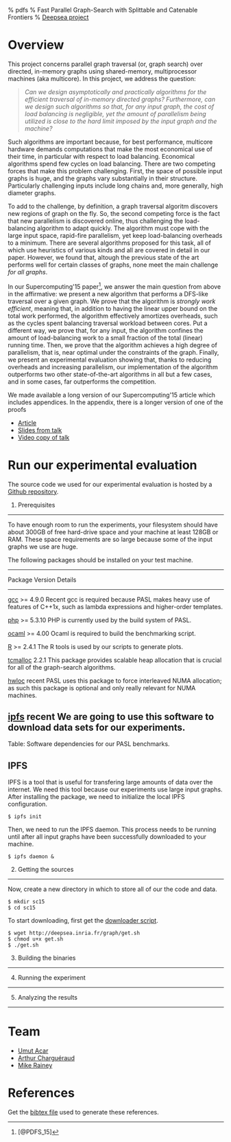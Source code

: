 % pdfs
% Fast Parallel Graph-Search with Splittable and Catenable Frontiers
% [Deepsea project](http://deepsea.inria.fr/)

Overview
========

This project concerns parallel graph traversal (or, graph search) over
directed, in-memory graphs using shared-memory, multiprocessor
machines (aka multicore). In this project, we address the question:

> *Can we design asymptotically and practically algorithms for the
> efficient traversal of in-memory directed graphs? Furthermore, can
> we design such algorithms so that, for any input graph, the cost of
> load balancing is negligible, yet the amount of parallelism being
> utilized is close to the hard limit imposed by the input graph and
> the machine?*

Such algorithms are important because, for best performance, multicore
hardware demands computations that make the most economical use of
their time, in particular with respect to load balancing. Economical
algorithms spend few cycles on load balancing. There are two competing
forces that make this problem challenging. First, the space of
possible input graphs is huge, and the graphs vary substantially in
their structure. Particularly challenging inputs include long chains
and, more generally, high diameter graphs.

To add to the challenge, by definition, a graph traversal algoritm
discovers new regions of graph on the fly. So, the second competing
force is the fact that new parallelism is discovered online, thus
challenging the load-balancing algorithm to adapt quickly. The
algorithm must cope with the large input space, rapid-fire
parallelism, yet keep load-balancing overheads to a minimum. There are
several algorithms proposed for this task, all of which use heuristics
of various kinds and all are covered in detail in our paper. However,
we found that, altough the previous state of the art performs well for
certain classes of graphs, none meet the main challenge *for all
graphs*.

In our Supercomputing'15 paper[^1], we answer the main question from
above in the affirmative: we present a new algorithm that performs a
DFS-like traversal over a given graph. We prove that the algorithm is
*strongly work efficient*, meaning that, in addition to having the
linear upper bound on the total work performed, the algorithm
effectively amortizes overheads, such as the cycles spent balancing
traversal workload between cores. Put a different way, we prove that,
for any input, the algorithm confines the amount of load-balancing
work to a small fraction of the total (linear) running time. Then, we
prove that the algorithm achieves a high degree of parallelism, that
is, near optimal under the constraints of the graph. Finally, we
present an experimental evaluation showing that, thanks to reducing
overheads and increasing parallelism, our implementation of the
algorithm outperforms two other state-of-the-art algorithms in all but
a few cases, and in some cases, far outperforms the competition.

We made available a long version of our Supercomputing'15 article
which includes appendices. In the appendix, there is a longer version
of one of the proofs

- [Article](http://chargueraud.org/research/2015/pdfs/pdfs_sc15.pdf)
- [Slides from talk](http://gallium.inria.fr/~rainey/slides/sc15-pdfs-talk.pdf)
- [Video copy of talk](https://www.youtube.com/watch?v=kOausvmMtmM)

Run our experimental evaluation
===============================

The source code we used for our experimental evaluation is hosted by a
[Github
repository](https://github.com/deepsea-inria/pasl/tree/new-sc15-graph/).

1. Prerequisites
----------------

To have enough room to run the experiments, your filesystem should
have about 300GB of free hard-drive space and your machine at least
128GB or RAM. These space requirements are so large because some of
the input graphs we use are huge.

The following packages should be installed on your test machine.

----------------------------------------------------------------------------------------------------------
Package                                            Version        Details
------------------------------------------------   ----------     ----------------------------------------
[gcc](https://gcc.gnu.org/)                         >= 4.9.0      Recent gcc is required because PASL 
                                                                  makes heavy use of features of C++1x,
                                                                  such as lambda expressions and
                                                                  higher-order templates.

[php](http://www.php.net/)                          >= 5.3.10     PHP is currently used by the build system 
                                                                  of PASL. 

[ocaml](http://www.ocaml.org/)                      >= 4.00       Ocaml is required to build the
                                                                  benchmarking script.

[R](http://www.r-project.org/)                      >= 2.4.1      The R tools is used by our scripts to
                                                                  generate plots.
                                               
[tcmalloc](http://goog-perftools.sourceforge.net)   2.2.1         This package provides scalable heap
                                                                  allocation that is crucial for all of 
                                                                  the graph-search algorithms.

[hwloc](http://www.open-mpi.org/projects/hwloc/)    recent        PASL uses this package to force
                                                                  interleaved NUMA allocation; as
                                                                  such this package is optional and only
                                                                  really relevant for NUMA machines.

[ipfs](https://ipfs.io/)                            recent        We are going to use this software to
                                                                  download data sets for our experiments.
----------------------------------------------------------------------------------------------------------

Table: Software dependencies for our PASL benchmarks.

IPFS
----

IPFS is a tool that is useful for transfering large amounts of data
over the internet. We need this tool because our experiments use large
input graphs. After installing the package, we need to initialize the
local IPFS configuration.

~~~~
$ ipfs init
~~~~

Then, we need to run the IPFS daemon. This process needs to be running
until after all input graphs have been successfully downloaded to your
machine.

~~~~
$ ipfs daemon &
~~~~

2. Getting the sources
----------------------

Now, create a new directory in which to store all of our the code and
data.

~~~~
$ mkdir sc15
$ cd sc15
~~~~

To start downloading, first get the [downloader
script](get.sh).

~~~~
$ wget http://deepsea.inria.fr/graph/get.sh
$ chmod u+x get.sh
$ ./get.sh
~~~~

3. Building the binaries
------------------------

4. Running the experiment
-------------------------

5. Analyzing the results
------------------------

Team
====

- [Umut Acar](http://www.umut-acar.org/site/umutacar/)
- [Arthur Charguéraud](http://www.chargueraud.org/)
- [Mike Rainey](http://gallium.inria.fr/~rainey/)

References
==========

Get the [bibtex file](graph.bib) used to generate these
references.

[^1]: [@PDFS_15]

